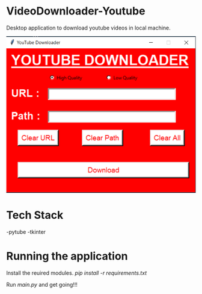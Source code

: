 # VideoDownloader-Youtube
Desktop application to download youtube videos in local machine.

![](app_ss.png)

# Tech Stack
-pytube
-tkinter

# Running the application

Install the reuired modules.
*pip install -r requirements.txt*

Run *main.py* and get going!!!
